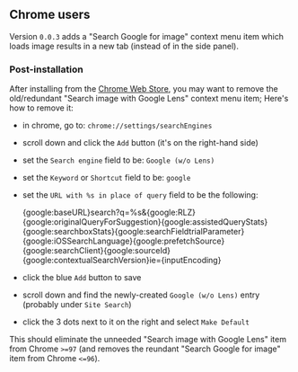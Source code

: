 ## Chrome users

Version `0.0.3` adds a "Search Google for image" context menu item which loads image results in a new tab (instead of in the side panel).

### Post-installation

After installing from the [Chrome Web Store](https://chrome.google.com/webstore/detail/disable-google-lens/dkapjhgpncbeiebegegdbpgfoabdkilh), you may want to remove the old/redundant "Search image with Google Lens" context menu item; Here's how to remove it:

- in chrome, go to: `chrome://settings/searchEngines`
- scroll down and click the `Add` button (it's on the right-hand side)
- set the `Search engine` field to be: `Google (w/o Lens)`
- set the `Keyword` or `Shortcut` field to be: `google`
- set the `URL with %s in place of query` field to be the following:

    {google:baseURL}search?q=%s&{google:RLZ}{google:originalQueryForSuggestion}{google:assistedQueryStats}{google:searchboxStats}{google:searchFieldtrialParameter}{google:iOSSearchLanguage}{google:prefetchSource}{google:searchClient}{google:sourceId}{google:contextualSearchVersion}ie={inputEncoding}
    
- click the blue `Add` button to save
- scroll down and find the newly-created `Google (w/o Lens)` entry (probably under `Site Search`)
- click the 3 dots next to it on the right and select `Make Default`

This should eliminate the unneeded "Search image with Google Lens" item from Chrome `>=97` (and removes the reundant "Search Google for image" item from Chrome `<=96`).
